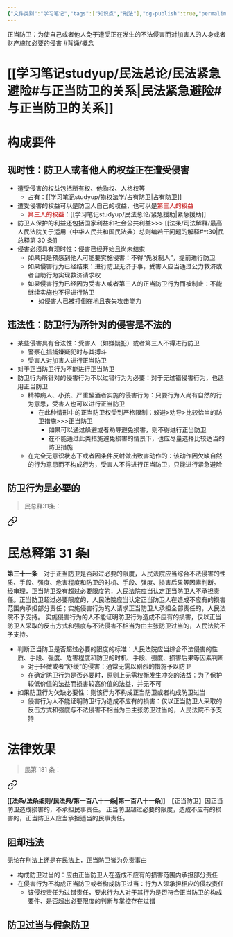 ```yaml
---
{"文件类别":"学习笔记","tags":["知识点","刑法"],"dg-publish":true,"permalink":"/学习笔记studyup/民法总论/民法正当防卫/","dgPassFrontmatter":true,"created":"2024-12-01T20:55:45.060+08:00","updated":"2024-12-01T21:02:43.157+08:00"}
---
```


正当防卫：为使自己或者他人免于遭受正在发生的不法侵害而对加害人的人身或者财产施加必要的侵害 #背诵/概念 
# [[学习笔记studyup/民法总论/民法紧急避险#与正当防卫的关系\|民法紧急避险#与正当防卫的关系]]
# 构成要件
## 现时性：防卫人或者他人的权益正在遭受侵害
- 遭受侵害的权益包括所有权、他物权、人格权等
	- 占有：[[学习笔记studyup/物权法学/占有防卫\|占有防卫]]
- 遭受侵害的权益可以是防卫人自己的权益，也可以是<font color="#c00000">第三人的权益</font>
	- <font color="#c00000">第三人的权益</font>：[[学习笔记studyup/民法总论/紧急援助\|紧急援助]]
- 防卫人保护的利益还包括国家利益和社会公共利益>>> [[法条/司法解释/最高人民法院关于适用〈中华人民共和国民法典〉总则编若干问题的解释#^t30\|民总释第 30 条]]
- 侵害必须具有现时性：侵害已经开始且尚未结束
	- 如果只是预感到他人可能要实施侵害：不得“先发制人”，提前进行防卫
	- 如果侵害行为已经结束：进行防卫无济于事，受害人应当通过公力救济或者自助行为实现救济请求权
	- 如果侵害行为已经因为受害人或者第三人的正当防卫行为而被制止：不能继续实施也不得进行防卫
		- 如侵害人已被打倒在地且丧失攻击能力
## 违法性：防卫行为所针对的侵害是不法的
- 某些侵害具有合法性：受害人（如嫌疑犯）或者第三人不得进行防卫
	- 警察在抓捕嫌疑犯时与其搏斗
	- 受害人对加害人进行正当防卫
- 对于正当防卫行为不能进行正当防卫
- 防卫行为所针对的侵害行为不以过错行为为必要：对于无过错侵害行为，也适用正当防卫
	- 精神病人、小孩、严重醉酒者实施的侵害行为：只要行为人尚有自然的行为意思，受害人也可以进行正当防卫
		- 在此种情形中的正当防卫权受到严格限制：躲避>劝导>比较恰当的防卫措施>>>正当防卫
			- 如果可以通过躲避或者劝导避免损害，则不得进行正当防卫
			- 在不能通过此类措施避免损害的情景下，也应尽量选择比较适当的防卫措施
	- 在完全无意识状态下或者因条件反射做出致害动作的：该动作因欠缺自然的行为意思而不构成行为，受害人不得进行正当防卫，只能进行紧急避险
## 防卫行为是必要的
> 民总释31条： 
<div class="transclusion internal-embed is-loaded"><a class="markdown-embed-link" href="////#t31" aria-label="Open link"><svg xmlns="http://www.w3.org/2000/svg" width="24" height="24" viewBox="0 0 24 24" fill="none" stroke="currentColor" stroke-width="2" stroke-linecap="round" stroke-linejoin="round" class="svg-icon lucide-link"><path d="M10 13a5 5 0 0 0 7.54.54l3-3a5 5 0 0 0-7.07-7.07l-1.72 1.71"></path><path d="M14 11a5 5 0 0 0-7.54-.54l-3 3a5 5 0 0 0 7.07 7.07l1.71-1.71"></path></svg></a><div class="markdown-embed">

<div class="markdown-embed-title">

# 民总释第 31 条Ⅰ

</div>


**第三十一条**　对于正当防卫是否超过必要的限度，人民法院应当综合不法侵害的性质、手段、强度、危害程度和防卫的时机、手段、强度、损害后果等因素判断。
经审理，正当防卫没有超过必要限度的，人民法院应当认定正当防卫人不承担责任。正当防卫超过必要限度的，人民法院应当认定正当防卫人在造成不应有的损害范围内承担部分责任；实施侵害行为的人请求正当防卫人承担全部责任的，人民法院不予支持。
实施侵害行为的人不能证明防卫行为造成不应有的损害，仅以正当防卫人采取的反击方式和强度与不法侵害不相当为由主张防卫过当的，人民法院不予支持。 

</div></div>

- 判断正当防卫是否超过必要的限度的标准：人民法院应当综合不法侵害的性质、手段、强度、危害程度和防卫的时机、手段、强度、损害后果等因素判断
	- 对于轻微或者“舒缓”的侵害：通常无需以剧烈的措施予以防卫
	- 在确定防卫行为是否必要时，原则上无需权衡发生冲突的法益：为了保护较低价值的法益而损害较高价值的法益，并无不可
-  如果防卫行为欠缺必要性：则该行为不构成正当防卫或者构成防卫过当
	- 侵害行为人不能证明防卫行为造成不应有的损害：仅以正当防卫人采取的反击方式和强度与不法侵害不相当为由主张防卫过当的，人民法院不予支持
# 法律效果
>民第 181 条：
<div class="transclusion internal-embed is-loaded"><a class="markdown-embed-link" href="/////#t181" aria-label="Open link"><svg xmlns="http://www.w3.org/2000/svg" width="24" height="24" viewBox="0 0 24 24" fill="none" stroke="currentColor" stroke-width="2" stroke-linecap="round" stroke-linejoin="round" class="svg-icon lucide-link"><path d="M10 13a5 5 0 0 0 7.54.54l3-3a5 5 0 0 0-7.07-7.07l-1.72 1.71"></path><path d="M14 11a5 5 0 0 0-7.54-.54l-3 3a5 5 0 0 0 7.07 7.07l1.71-1.71"></path></svg></a><div class="markdown-embed">



**[[法条/法条细则/民法典/第一百八十一条\|第一百八十一条]]**　【正当防卫】因正当防卫造成损害的，不承担民事责任。
正当防卫超过必要的限度，造成不应有的损害的，正当防卫人应当承担适当的民事责任。 

</div></div>

## 阻却违法
无论在刑法上还是在民法上，正当防卫皆为免责事由
- 构成防卫过当的：应由正当防卫人在造成不应有的损害范围内承担部分责任
- 在侵害行为不构成正当防卫或者构成防卫过当：行为人领承担相应的侵权责任
	- 该侵权责任为过错责任，要求行为人对于其行为是否符合正当防卫的构成要件、是否超出必要限度的判断与掌控存在过错
## 防卫过当与假象防卫